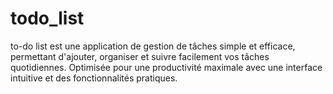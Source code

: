 # todo_list
to-do list est une application de gestion de tâches simple et efficace, permettant d'ajouter, organiser et suivre facilement vos tâches quotidiennes. Optimisée pour une productivité maximale avec une interface intuitive et des fonctionnalités pratiques.
